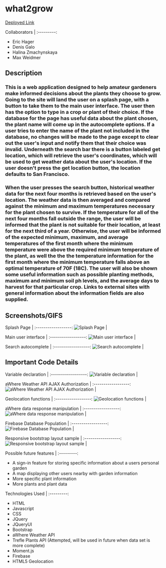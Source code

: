 # what2grow

[Deployed Link](https://ehager77.github.io/what2grow/)

Collaborators |
:---------:
* Eric Hager
* Denis Galo
* Halina Zmachynskaya
* Max Weidmer

## Description
### This is a web application designed to help amateur gardeners make informed decisions about the plants they choose to grow. Going to the site will land the user on a splash page, with a button to take them to the main user interface. The user then has the option to type in a crop or plant of their choice. If the database for the page has useful data about the plant chosen, the plant name will come up in the autocomplete options. If a user tries to enter the name of the plant not included in the database, no changes will be made to the page except to clear out the user's input and notify them that their choice was invalid. Underneath the search bar there is a button labeled get location, which will retrieve the user's coordinates, which will be used to get weather data about the user's location.  If the user doesn't press the get location button, the location defaults to San Francisco.

### When the user presses the search button, historical weather data for the next four months is retrieved based on the user's location. The weather data is then averaged and compared against the minimum and maximum temperatures necessary for the plant chosen to survive. If the temperature for all of the next four months fall outside the range, the user will be informed that the plant is not suitable for their location, at least for the next third of a year. Otherwise, the user will be informed of the expected minimum, maximum, and average temperatures of the first month where the minimum temperature were above the required minimum temperature of the plant, as well the the the temperature information for the first month where the minimum temperature falls above an optimal temperature of 70F (18C).  The user will also be shown some useful information such as possible planting methods, maximum and minimum soil ph levels, and the average days to harvest for that particular crop. Links to external sites with general information about the information fields are also supplied.

## Screenshots/GIFS

Splash Page |
:------------------:
![Splash Page](https://github.com/ehager77/what2grow/blob/master/images/splash.JPG) |

Main user interface |
:------------------:
![Main user interface](https://github.com/ehager77/what2grow/blob/master/images/main.JPG) |

Search autocomplete |
:------------------:
![Search autocomplete](https://github.com/ehager77/what2grow/blob/master/images/auto.gif) |

## Important Code Details

Variable declaration |
:------------------:
![Variable declaration](https://github.com/ehager77/what2grow/blob/master/images/variables.JPG) |

aWhere Weather API AJAX Authorization |
:------------------:
![aWhere Weather API AJAX Authorization](https://github.com/ehager77/what2grow/blob/master/images/ajax.JPG) |

Geolocation functions |
:------------------:
![Geolocation functions](https://github.com/ehager77/what2grow/blob/master/images/location.JPG) |

aWhere data response manipulation |
:------------------:
![aWhere data response manipulation](https://github.com/ehager77/what2grow/blob/master/images/data-manipulation.JPG) |

Firebase Database Population |
:------------------:
![Firebase Database Population](https://github.com/ehager77/what2grow/blob/master/images/firebase.JPG) |

Responsive bootstrap layout sample |
:------------------:
![Responsive bootstrap layout sample](https://github.com/ehager77/what2grow/blob/master/images/bootstrap.JPG) |

Possible future features |
:---------:
* A sign-in feature for storing specific information about a users personal garden
* A map displaying other users nearby with garden information
* More specific plant information
* More plants and plant data

Technologies Used |
:---------:
* HTML
* Javascript
* CSS
* JQuery
* JQueryUI
* Bootstrap
* aWhere Weather API
* Trefle Plants API (Attempted, will be used in future when data set is more complete)
* Moment.js
* Firebase
* HTML5 Geolocation